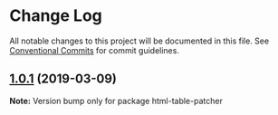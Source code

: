 # Change Log

All notable changes to this project will be documented in this file.
See [Conventional Commits](https://conventionalcommits.org) for commit guidelines.

## [1.0.1](https://gitlab.com/codsen/codsen/compare/html-table-patcher@1.0.0...html-table-patcher@1.0.1) (2019-03-09)

**Note:** Version bump only for package html-table-patcher
